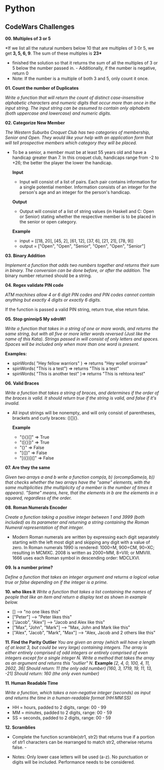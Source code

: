 # Python

## CodeWars Challenges

**00. Multiples of 3 or 5**

\*If we list all the natural numbers below 10 that are multiples of 3 0r 5, we get **3, 5, 6, 9**. The sum of these multiples is **23\***

- finished the solution so that it returns the sum of all the multiples of 3 or 5 below the number passed in. - Additionally, if the number is negative, return 0
- Note: If the number is a multiple of both 3 and 5, only count it once.

**01. Count the number of Duplicates**

_Write a function that will return the count of distinct case-insensitive alphabetic characters and numeric digits that occur more than once in the input string. The input string can be assumed to contain only alphabets (both uppercase and lowercase) and numeric digits._

**02. Categorize New Member**

_The Western Suburbs Croquet Club has two categories of membership, Senior and Open. They would like your help with an application form that will tell prospective members which category they will be placed._

- To be a senior, a member must be at least 55 years old and have a handicap greater than 7. In this croquet club, handicaps range from -2 to +26; the better the player the lower the handicap.

  **Input**

  - Input will consist of a list of pairs. Each pair contains information for a single potential member. Information consists of an integer for the person's age and an integer for the person's handicap.

  **Output**

  - Output will consist of a list of string values (in Haskell and C: Open or Senior) stating whether the respective member is to be placed in the senior or open category.

  **Example**

  - input = [[18, 20], [45, 2], [61, 12], [37, 6], [21, 21], [78, 9]]
  - output = ["Open", "Open", "Senior", "Open", "Open", "Senior"]

**03. Binary Addition**

_Implement a function that adds two numbers together and returns their sum in binary. The conversion can be done before, or after the addition._
The binary number returned should be a string.

**04. Regex validate PIN code**

_ATM machines allow 4 or 6 digit PIN codes and PIN codes cannot contain anything but exactly 4 digits or exactly 6 digits._

If the function is passed a valid PIN string, return true, else return false.

**05. Stop gninnipS My sdroW!**

_Write a function that takes in a string of one or more words, and returns the same string, but with all five or more letter words reversed (Just like the name of this Kata). Strings passed in will consist of only letters and spaces. Spaces will be included only when more than one word is present._

**Examples:**

- spinWords( "Hey fellow warriors" ) => returns "Hey wollef sroirraw"
- spinWords( "This is a test") => returns "This is a test"
- spinWords( "This is another test" )=> returns "This is rehtona test"

**06. Valid Braces**

_Write a function that takes a string of braces, and determines if the order of the braces is valid. It should return true if the string is valid, and false if it's invalid._

- All input strings will be nonempty, and will only consist of parentheses, brackets and curly braces: ()[]{}.

  **Example**

  - "(){}[]" => True
  - "([{}])" => True
  - "(}" => False
  - "[(])" => False
  - "[({})](]" => False

**07. Are they the same**

_Given two arrays a and b write a function comp(a, b) (orcompSame(a, b)) that checks whether the two arrays have the "same" elements, with the same multiplicities (the multiplicity of a member is the number of times it appears). "Same" means, here, that the elements in b are the elements in a squared, regardless of the order._

**08. Roman Numerals Encoder**

_Create a function taking a positive integer between 1 and 3999 (both included) as its parameter and returning a string containing the Roman Numeral representation of that integer._

- Modern Roman numerals are written by expressing each digit separately starting with the left most digit and skipping any digit with a value of zero. In Roman numerals 1990 is rendered: 1000=M, 900=CM, 90=XC; resulting in MCMXC. 2008 is written as 2000=MM, 8=VIII; or MMVIII. 1666 uses each Roman symbol in descending order: MDCLXVI.

**09. Is a number prime?**

_Define a function that takes an integer argument and returns a logical value true or false depending on if the integer is a prime._

**10. who likes it**
_Write a function that takes a list containing the names of people that like an item and return a display text as shown in example below._

- [] --> "no one likes this"
- ["Peter"] --> "Peter likes this"
- ["Jacob", "Alex"] --> "Jacob and Alex like this"
- ["Max", "John", "Mark"] --> "Max, John and Mark like this"
- ["Alex", "Jacob", "Mark", "Max"] --> "Alex, Jacob and 2 others like this"

**11. Find the Parity Outlier**
_You are given an array (which will have a length of at least 3, but could be very large) containing integers. The array is either entirely comprised of odd integers or entirely comprised of even integers except for a single integer N. Write a method that takes the array as an argument and returns this "outlier" N._
**Example**
_[2, 4, 0, 100, 4, 11, 2602, 36]_
_Should return: 11 (the only odd number)_
_[160, 3, 1719, 19, 11, 13, -21]_
_Should return: 160 (the only even number)_

**11. Human Readable Time**

_Write a function, which takes a non-negative integer (seconds) as input and returns the time in a human-readable format (HH:MM:SS)_

- HH = hours, padded to 2 digits, range: 00 - 99
- MM = minutes, padded to 2 digits, range: 00 - 59
- SS = seconds, padded to 2 digits, range: 00 - 59

**12. Scramblies**

- Complete the function scramble(str1, str2) that returns true if a portion of str1 characters can be rearranged to match str2, otherwise returns false. -

- Notes:
  Only lower case letters will be used (a-z). No punctuation or digits will be included.
  Performance needs to be considered.

